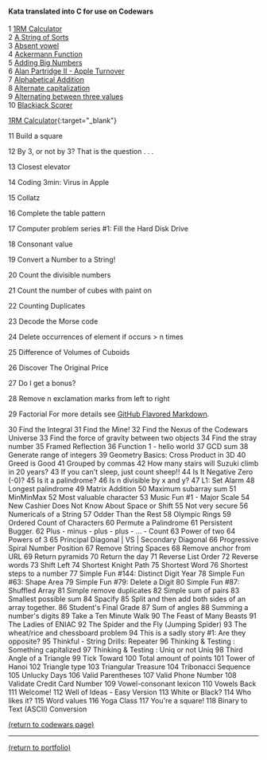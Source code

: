 #### Kata translated into C for use on Codewars

<!-- eventually these could be ranked by solves and live updated -->

1 [1RM Calculator](https://www.codewars.com/kata/595bbea8a930ac0b91000130)<br>
2 [A String of Sorts](https://www.codewars.com/kata/536c6b8749aa8b3c2600029a)<br>
3 [Absent vowel](https://www.codewars.com/kata/56414fdc6488ee99db00002c)<br>
4 [Ackermann Function](https://www.codewars.com/kata/53ad69892a27079b34000bd9)<br>
5 [Adding Big Numbers](https://www.codewars.com/kata/55c11989e13716e35f000013)<br>
6 [Alan Partridge II - Apple Turnover](https://www.codewars.com/kata/580a094553bd9ec5d800007d)<br>
7 [Alphabetical Addition](https://www.codewars.com/kata/5d50e3914861a500121e1958)<br>
8 [Alternate capitalization](https://www.codewars.com/kata/59cfc000aeb2844d16000075)<br>
9 [Alternating between three values](https://www.codewars.com/kata/596776fbb4f24d0d82000141)<br>
10 [Blackjack Scorer](https://www.codewars.com/kata/534ffb35edb1241eda0015fe)<br>

<!-- <a href="http://example.com/" target="_blank">Hello, world!</a> -->

[1RM Calculator](https://www.codewars.com/kata/595bbea8a930ac0b91000130){:target="_blank"}

11 Build a square

12 By 3, or not by 3? That is the question . . .

13 Closest elevator

14 Coding 3min: Virus in Apple

15 Collatz

16 Complete the table pattern

17 Computer problem series #1: Fill the Hard Disk Drive

18 Consonant value

19 Convert a Number to a String!

20 Count the divisible numbers

21 Count the number of cubes with paint on

22 Counting Duplicates

23 Decode the Morse code 

24 Delete occurrences of element if occurs > n times

25 Difference of Volumes of Cuboids

26 Discover The Original Price

27 Do I get a bonus?

28 Remove n exclamation marks from left to right

29 Factorial For more details see [GitHub Flavored Markdown](https://guides.github.com/features/mastering-markdown/).

30 Find the Integral
	 31 Find the Mine!
	 32 Find the Nexus of the Codewars Universe
	 33 Find the force of gravity between two objects
	 34 Find the stray number
	 35 Framed Reflection
	 36 Function 1 - hello world
	 37 GCD sum 
	 38 Generate range of integers
	 39 Geometry Basics: Cross Product in 3D
	 40 Greed is Good
	 41 Grouped by commas
	 42 How many stairs will Suzuki climb in 20 years?
	 43 If you can't sleep, just count sheep!!
	 44 Is It Negative Zero (-0)?
	 45 Is it a palindrome?
	 46 Is n divisible by x and y?
	 47 L1: Set Alarm
	 48 Longest palindrome
	 49 Matrix Addition
	 50 Maximum subarray sum
	 51 MinMinMax
	 52 Most valuable character
	 53 Music Fun #1 - Major Scale
	 54 New Cashier Does Not Know About Space or Shift 
	 55 Not very secure
	 56 Numericals of a String
	 57 Odder Than the Rest
	 58 Olympic Rings
	 59 Ordered Count of Characters
	 60 Permute a Palindrome
	 61 Persistent Bugger.
	 62 Plus - minus - plus - plus - ... - Count
	 63 Power of two
	 64 Powers of 3
	 65 Principal Diagonal | VS | Secondary Diagonal
	 66 Progressive Spiral Number Position
	 67 Remove String Spaces
	 68 Remove anchor from URL
	 69 Return pyramids
	 70 Return the day 
	 71 Reverse List Order
	 72 Reverse words
	 73 Shift Left
	 74 Shortest Knight Path
	 75 Shortest Word
	 76 Shortest steps to a number
	 77 Simple Fun #144: Distinct Digit Year
	 78 Simple Fun #63: Shape Area
	 79 Simple Fun #79: Delete a Digit
	 80 Simple Fun #87: Shuffled Array
	 81 Simple remove duplicates
	 82 Simple sum of pairs
	 83 Smallest possible sum 
	 84 Spacify
	 85 Split and then add both sides of an array together.
	 86 Student's Final Grade
	 87 Sum of angles
	 88 Summing a number's digits
	 89 Take a Ten Minute Walk
	 90 The Feast of Many Beasts
	 91 The Ladies of ENIAC
	 92 The Spider and the Fly (Jumping Spider)
	 93 The wheat/rice and chessboard problem
	 94 This is a sadly story #1: Are they opposite?
	 95 Thinkful - String Drills: Repeater
	 96 Thinking & Testing : Something capitalized
	 97 Thinking & Testing : Uniq or not Uniq
	 98 Third Angle of a Triangle
	 99 Tick Toward
	100 Total amount of points
	101 Tower of Hanoi
	102 Triangle type
	103 Triangular Treasure
	104 Tribonacci Sequence
	105 Unlucky Days
	106 Valid Parentheses
	107 Valid Phone Number
	108 Validate Credit Card Number
	109 Vowel-consonant lexicon
	110 Vowels Back
	111 Welcome!
	112 Well of Ideas - Easy Version
	113 White or Black?
	114 Who likes it?
	115 Word values
	116 Yoga Class
	117 You're a square!
	118 Binary to Text (ASCII) Conversion
	
<a href="https://rowcased.github.io/alternate_page">(return to codewars page)</a>
<hr>
<a href="https://rowcased.github.io/">(return to portfolio)</a>
